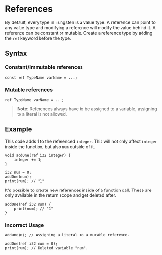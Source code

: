 # References

By default, every type in Tungsten is a value type. A reference can point to any value type and modifying a reference will modify the value behind it. A reference can be constant or mutable.
Create a reference type by adding the `ref` keyword before the type.

## Syntax
### Constant/Immutable references
```
const ref TypeName varName = ...;
```
### Mutable references
```
ref TypeName varName = ...;
```
> **Note**: References always have to be assigned to a variable, assigning to a literal is not allowed.


## Example
This code adds 1 to the referenced `integer`. This will not only affect `integer` inside the function, but also `num` outside of it.

```
void addOne(ref i32 integer) {
    integer += 1;
}
```

```
i32 num = 0;
addOne(num);
print(num); // "1"
```

It's possible to create new references inside of a function call. These are only available in the return scope and get deleted after.
```
addOne(ref i32 num) {
    print(num); // "1"
}
```

### Incorrect Usage

```
addOne(0); // Assigning a literal to a mutable reference.
```

```
addOne(ref i32 num = 0);
print(num); // Deleted variable "num".
```